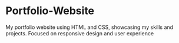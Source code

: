 # Portfolio-Website
My portfolio website using HTML and CSS,  showcasing my skills and projects. Focused on responsive  design and user experience
